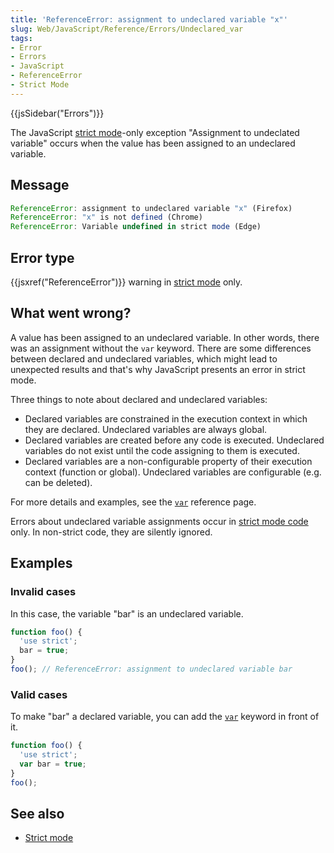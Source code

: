 ```yaml
---
title: 'ReferenceError: assignment to undeclared variable "x"'
slug: Web/JavaScript/Reference/Errors/Undeclared_var
tags:
- Error
- Errors
- JavaScript
- ReferenceError
- Strict Mode
---
```

{{jsSidebar("Errors")}}

The JavaScript
[strict mode](/en-US/docs/Web/JavaScript/Reference/Strict_mode)-only exception
"Assignment to undeclated variable" occurs when the value has been assigned to
an undeclared variable.

## Message

```js
ReferenceError: assignment to undeclared variable "x" (Firefox)
ReferenceError: "x" is not defined (Chrome)
ReferenceError: Variable undefined in strict mode (Edge)
```

## Error type

{{jsxref("ReferenceError")}} warning in
[strict mode](/en-US/docs/Web/JavaScript/Reference/Strict_mode) only.

## What went wrong?

A value has been assigned to an undeclared variable. In other words, there was
an assignment without the `var` keyword. There are some differences between
declared and undeclared variables, which might lead to unexpected results and
that's why JavaScript presents an error in strict mode.

Three things to note about declared and undeclared variables:

- Declared variables are constrained in the execution context in which they are
  declared. Undeclared variables are always global.
- Declared variables are created before any code is executed. Undeclared
  variables do not exist until the code assigning to them is executed.
- Declared variables are a non-configurable property of their execution context
  (function or global). Undeclared variables are configurable (e.g. can be
  deleted).

For more details and examples, see the
[`var`](/en-US/docs/Web/JavaScript/Reference/Statements/var) reference page.

Errors about undeclared variable assignments occur in
[strict mode code](/en-US/docs/Web/JavaScript/Reference/Strict_mode) only. In
non-strict code, they are silently ignored.

## Examples

### Invalid cases

In this case, the variable "bar" is an undeclared variable.

```js example-bad
function foo() {
  'use strict';
  bar = true;
}
foo(); // ReferenceError: assignment to undeclared variable bar
```

### Valid cases

To make "bar" a declared variable, you can add the
[`var`](/en-US/docs/Web/JavaScript/Reference/Statements/var) keyword in front of
it.

```js example-good
function foo() {
  'use strict';
  var bar = true;
}
foo();
```

## See also

- [Strict mode](/en-US/docs/Web/JavaScript/Reference/Strict_mode)
